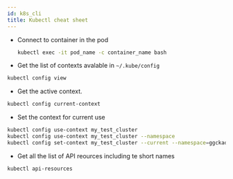 ```yaml
---
id: k8s_cli
title: Kubectl cheat sheet
---
```


- Connect to container in the pod
    ```bash
    kubectl exec -it pod_name -c container_name bash
    ```
- Get the list of contexts avalable in ``~/.kube/config`` 
```bash
kubectl config view
```
- Get the active context.
```bash
kubectl config current-context
```

- Set the context for current use
```bash
kubectl config use-context my_test_cluster
kubectl config use-context my_test_cluster --namespace
kubectl config set-context my_test_cluster --current --namespace=ggckad-s2
```

- Get all the list of API reources including te short names
```bash
kubectl api-resources
```